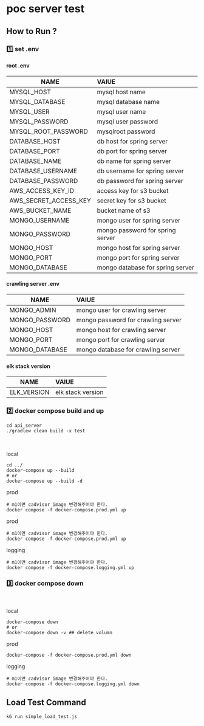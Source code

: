 # poc server test

## How to Run ? 
### 1️⃣ set .env  

#### root .env
|NAME|VAlUE|
|---|:---|
|MYSQL_HOST|mysql host name|
|MYSQL_DATABASE|mysql database name|
|MYSQL_USER|mysql user name|
|MYSQL_PASSWORD|mysql user password|
|MYSQL_ROOT_PASSWORD|mysqlroot password|
|DATABASE_HOST|db host for spring server|
|DATABASE_PORT|db port for spring server|
|DATABASE_NAME|db name for spring server|
|DATABASE_USERNAME|db username for spring server|
|DATABASE_PASSWORD|db password for spring server|
|AWS_ACCESS_KEY_ID|access key for s3 bucket|
|AWS_SECRET_ACCESS_KEY|secret key for s3 bucket|
|AWS_BUCKET_NAME|bucket name of s3|
|MONGO_USERNAME|mongo user for spring server|
|MONGO_PASSWORD|mongo password for spring server|
|MONGO_HOST|mongo host for spring server|
|MONGO_PORT|mongo port for spring server|
|MONGO_DATABASE|mongo database for spring server|


#### crawling server .env
|NAME|VAlUE|
|---|:---|
|MONGO_ADMIN|mongo user for crawling server|
|MONGO_PASSWORD|mongo password for crawling server|
|MONGO_HOST|mongo host for crawling server|
|MONGO_PORT|mongo port for crawling server|
|MONGO_DATABASE|mongo database for crawling server|

#### elk stack version
|NAME|VAlUE|
|---|:---|
|ELK_VERSION|elk stack version|


### 2️⃣ docker compose build and up

```shell
cd api_server
./gradlew clean build -x test

```

<br />

local

```shell
cd ../
docker-compose up --build 
# or
docker-compose up --build -d
```


prod
```shell
# m1이면 cadvisor image 변경해주어야 한다. 
docker compose -f docker-compose.prod.yml up
```

prod
```shell
# m1이면 cadvisor image 변경해주어야 한다. 
docker compose -f docker-compose.prod.yml up
```

logging
```shell
# m1이면 cadvisor image 변경해주어야 한다. 
docker compose -f docker-compose.logging.yml up
```

### 3️⃣ docker compose down

<br />

local
```shell
docker-compose down
# or 
docker-compose down -v ## delete volumn
```

prod
```shell
docker-compose -f docker-compose.prod.yml down
```

logging
```shell
# m1이면 cadvisor image 변경해주어야 한다. 
docker compose -f docker-compose.logging.yml down
```



## Load Test Command

```shell
k6 run simple_load_test.js
```